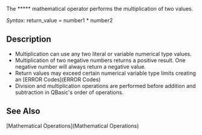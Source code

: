 The ***** mathematical operator performs the multiplication of two values.


*Syntax:* return_value = number1 * number2


## Description


* Multiplication can use any two literal or variable numerical type values.
* Multiplication of two negative numbers returns a positive result. One negative number will always return a negative value. 
* Return values may exceed certain numerical variable type limits creating an [ERROR Codes](ERROR Codes)
* Division and multiplication operations are performed before addition and subtraction in QBasic's order of operations.



## See Also


[Mathematical Operations](Mathematical Operations)





